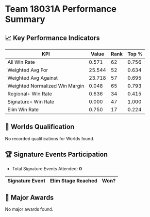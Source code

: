 # Team 18031A Performance Summary

## 📈 Key Performance Indicators
| KPI | Value | Rank | Top % |
| --- | ----- | ---- | ----- |
| All Win Rate | 0.571 | 62 | 0.756 |
| Weighted Avg For | 25.544 | 52 | 0.634 |
| Weighted Avg Against | 23.718 | 57 | 0.695 |
| Weighted Normalized Win Margin | 0.048 | 65 | 0.793 |
| Regional+ Win Rate | 0.636 | 34 | 0.415 |
| Signature+ Win Rate | 0.000 | 47 | 1.000 |
| Elim Win Rate | 0.750 | 17 | 0.224 |


## 🎯 Worlds Qualification
No recorded qualifications for Worlds found.

## 🏆 Signature Events Participation
- Total Signature Events Attended: **0**

| Signature Event | Elim Stage Reached | Won? |
|:----------------|:-------------------|:----|


## 🥇 Major Awards
No major awards found.
